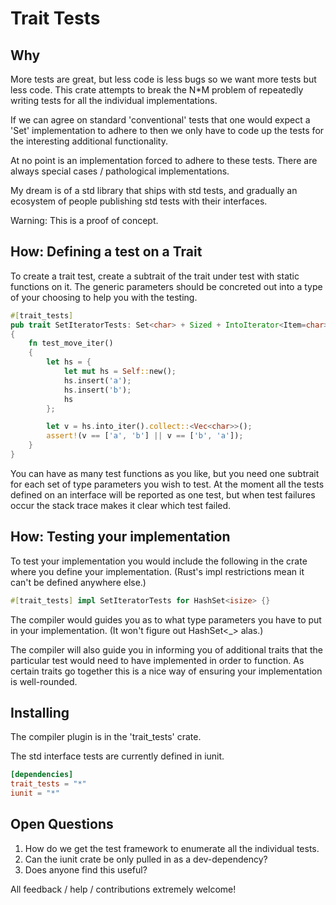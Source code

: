 # Trait Tests

## Why

More tests are great, but less code is less bugs so we want more tests but less code. This crate attempts to break the N*M problem of repeatedly writing tests for all the individual implementations. 

If we can agree on standard 'conventional' tests that one would expect a 'Set' implementation to adhere to then we only have to code up the tests for the interesting additional functionality.

At no point is an implementation forced to adhere to these tests. There are always special cases / pathological implementations.

My dream is of a std library that ships with std tests, 
and gradually an ecosystem of people publishing std tests with their interfaces.

Warning: This is a proof of concept.

## How: Defining a test on a Trait

To create a trait test, create a subtrait of the trait under test with static functions on it. The generic parameters should be concreted out into a type of your choosing to help you with the testing.

```rust
#[trait_tests]
pub trait SetIteratorTests: Set<char> + Sized + IntoIterator<Item=char>
{
    fn test_move_iter()
    {
        let hs = {
            let mut hs = Self::new();
            hs.insert('a');
            hs.insert('b');
            hs
        };

        let v = hs.into_iter().collect::<Vec<char>>();
        assert!(v == ['a', 'b'] || v == ['b', 'a']);
    }
}
```
You can have as many test functions as you like, but you need one subtrait for each set of type parameters you wish to test. At the moment all the tests defined on an interface will be reported as one test, but when test failures occur the stack trace makes it clear which test failed.

## How: Testing your implementation

To test your implementation you would include the following in the crate where you define your implementation. (Rust's impl restrictions mean it can't be defined anywhere else.)

```rust
#[trait_tests] impl SetIteratorTests for HashSet<isize> {}
```

The compiler would guides you as to what type parameters you have to put in your implementation. (It won't figure out HashSet<_> alas.)

The compiler will also guide you in informing you of additional traits that the particular test would need to have implemented in order to function. As certain traits go together this is a nice way of ensuring your implementation is well-rounded.

## Installing

The compiler plugin is in the 'trait_tests' crate.

The std interface tests are currently defined in iunit.

```toml
[dependencies]
trait_tests = "*"
iunit = "*"
```

## Open Questions

  1. How do we get the test framework to enumerate all the individual tests.
  2. Can the iunit crate be only pulled in as a dev-dependency?
  3. Does anyone find this useful?
  
All feedback / help / contributions extremely welcome!